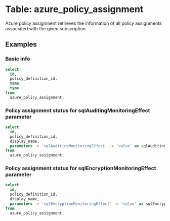 # Table: azure_policy_assignment

Azure policy assignment retrieves the information of all policy assignments associated with the given subscription.

## Examples

### Basic info

```sql
select
  id,
  policy_definition_id,
  name,
  type
from
  azure_policy_assignment;
```

### Policy assignment status for sqlAuditingMonitoringEffect parameter

```sql
select
  id,
  policy_definition_id,
  display_name,
  parameters -> 'sqlAuditingMonitoringEffect' -> 'value' as sqlAuditingMonitoringEffect
from
  azure_policy_assignment;
```

### Policy assignment status for sqlEncryptionMonitoringEffect parameter

```sql
select
  id,
  policy_definition_id,
  display_name,
  parameters -> 'sqlEncryptionMonitoringEffect' -> 'value' as sqlEncryptionMonitoringEffect
from
  azure_policy_assignment;
```

